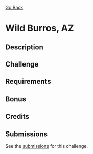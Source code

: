 [Go Back](https://github.com/bonechurch/Route-66#challenges)

# Wild Burros, AZ

## Description

## Challenge

## Requirements

## Bonus

## Credits

## Submissions

See the [submissions]() for this challenge.
